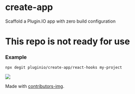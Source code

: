 # create-app
Scaffold a Plugin.IO app with zero build configuration

# This repo is not ready for use

### Example

`npx degit pluginio/create-app/react-hooks my-project`

<a href="https://github.com/pluginio/create-app/graphs/contributors">
  <img src="https://contrib.rocks/image?repo=pluginio/create-app" />
</a>

Made with [contributors-img](https://contrib.rocks).